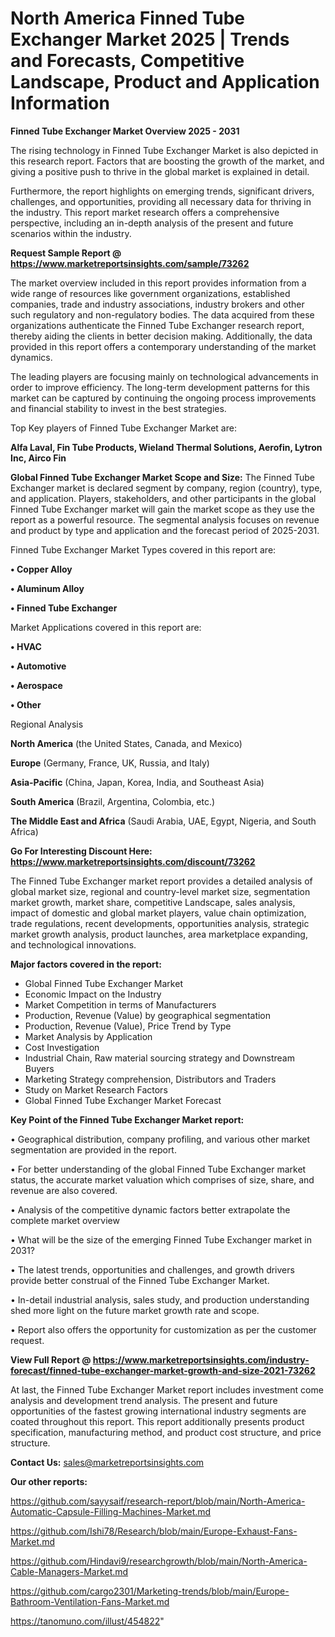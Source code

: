 # North America Finned Tube Exchanger Market 2025 | Trends and Forecasts, Competitive Landscape, Product and Application Information

<Strong> Finned Tube Exchanger Market Overview 2025 - 2031</strong>

The rising technology in Finned Tube Exchanger Market is also depicted in this research report. Factors that are boosting the growth of the market, and giving a positive push to thrive in the global market is explained in detail.

Furthermore, the report highlights on emerging trends, significant drivers, challenges, and opportunities, providing all necessary data for thriving in the industry. This report market research offers a comprehensive perspective, including an in-depth analysis of the present and future scenarios within the industry.

<strong>Request Sample Report @ <a href=https://www.marketreportsinsights.com/sample/73262>https://www.marketreportsinsights.com/sample/73262</a></strong>

The market overview included in this report provides information from a wide range of resources like government organizations, established companies, trade and industry associations, industry brokers and other such regulatory and non-regulatory bodies. The data acquired from these organizations authenticate the Finned Tube Exchanger research report, thereby aiding the clients in better decision making. Additionally, the data provided in this report offers a contemporary understanding of the market dynamics.

The leading players are focusing mainly on technological advancements in order to improve efficiency. The long-term development patterns for this market can be captured by continuing the ongoing process improvements and financial stability to invest in the best strategies.

Top Key players of Finned Tube Exchanger Market are:

<strong>Alfa Laval, Fin Tube Products, Wieland Thermal Solutions, Aerofin, Lytron Inc, Airco Fin</strong>

<strong><b>Global Finned Tube Exchanger Market Scope and Size:</b></strong>
The Finned Tube Exchanger market is declared segment by company, region (country), type, and application. Players, stakeholders, and other participants in the global Finned Tube Exchanger market will gain the market scope as they use the report as a powerful resource. The segmental analysis focuses on revenue and product by type and application and the forecast period of 2025-2031.

Finned Tube Exchanger Market Types covered in this report are:

<strong>• Copper Alloy

• Aluminum Alloy

• Finned Tube Exchanger</strong>

Market Applications covered in this report are:

<strong>• HVAC

• Automotive

• Aerospace

• Other</strong> 

Regional Analysis

<strong>North America</strong> (the United States, Canada, and Mexico)

<strong>Europe</strong> (Germany, France, UK, Russia, and Italy)

<strong>Asia-Pacific</strong> (China, Japan, Korea, India, and Southeast Asia)

<strong>South America</strong> (Brazil, Argentina, Colombia, etc.)

<strong>The Middle East and Africa</strong> (Saudi Arabia, UAE, Egypt, Nigeria, and South Africa)

<strong>Go For Interesting Discount Here: <a href=https://www.marketreportsinsights.com/discount/73262>https://www.marketreportsinsights.com/discount/73262</a></strong>

The Finned Tube Exchanger market report provides a detailed analysis of global market size, regional and country-level market size, segmentation market growth, market share, competitive Landscape, sales analysis, impact of domestic and global market players, value chain optimization, trade regulations, recent developments, opportunities analysis, strategic market growth analysis, product launches, area marketplace expanding, and technological innovations.

<strong><b>Major factors covered in the report:</b></strong>
<ul>
  <li>Global Finned Tube Exchanger Market </li>
  <li>Economic Impact on the Industry</li>
  <li>Market Competition in terms of Manufacturers</li>
  <li>Production, Revenue (Value) by geographical segmentation</li>
  <li>Production, Revenue (Value), Price Trend by Type</li>
  <li>Market Analysis by Application</li>
  <li>Cost Investigation</li>
  <li>Industrial Chain, Raw material sourcing strategy and Downstream Buyers</li>
  <li>Marketing Strategy comprehension, Distributors and Traders</li>
  <li>Study on Market Research Factors</li>
  <li>Global Finned Tube Exchanger Market Forecast</li>
</ul>

<strong><b>Key Point of the Finned Tube Exchanger Market report:</b></strong>

• Geographical distribution, company profiling, and various other market segmentation are provided in the report.

• For better understanding of the global Finned Tube Exchanger market status, the accurate market valuation which comprises of size, share, and revenue are also covered.

• Analysis of the competitive dynamic factors better extrapolate the complete market overview

• What will be the size of the emerging Finned Tube Exchanger market in 2031?

• The latest trends, opportunities and challenges, and growth drivers provide better construal of the Finned Tube Exchanger Market.

• In-detail industrial analysis, sales study, and production understanding shed more light on the future market growth rate and scope.

• Report also offers the opportunity for customization as per the customer request.

<strong><b>View Full Report @ <a href=https://www.marketreportsinsights.com/industry-forecast/finned-tube-exchanger-market-growth-and-size-2021-73262>https://www.marketreportsinsights.com/industry-forecast/finned-tube-exchanger-market-growth-and-size-2021-73262</a></b></strong>


At last, the Finned Tube Exchanger Market report includes investment come analysis and development trend analysis. The present and future opportunities of the fastest growing international industry segments are coated throughout this report. This report additionally presents product specification, manufacturing method, and product cost structure, and price structure.

<strong>Contact Us:</strong>
sales@marketreportsinsights.com

<strong>Our other reports:</strong>

<a href=https://github.com/sayysaif/research-report/blob/main/North-America-Automatic-Capsule-Filling-Machines-Market.md>https://github.com/sayysaif/research-report/blob/main/North-America-Automatic-Capsule-Filling-Machines-Market.md</a>

<a href=https://github.com/Ishi78/Research/blob/main/Europe-Exhaust-Fans-Market.md>https://github.com/Ishi78/Research/blob/main/Europe-Exhaust-Fans-Market.md</a>

<a href=https://github.com/Hindavi9/researchgrowth/blob/main/North-America-Cable-Managers-Market.md>https://github.com/Hindavi9/researchgrowth/blob/main/North-America-Cable-Managers-Market.md</a>

<a href=https://github.com/cargo2301/Marketing-trends/blob/main/Europe-Bathroom-Ventilation-Fans-Market.md>https://github.com/cargo2301/Marketing-trends/blob/main/Europe-Bathroom-Ventilation-Fans-Market.md</a>

<a href=https://tanomuno.com/illust/454822>https://tanomuno.com/illust/454822</a>"
